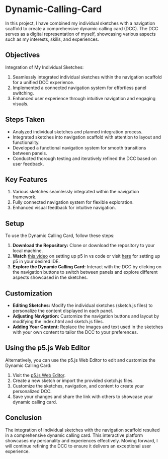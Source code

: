 # Dynamic-Calling-Card

In this project, I have combined my individual sketches with a navigation scaffold to create a comprehensive dynamic calling card (DCC). The DCC serves as a digital representation of myself, showcasing various aspects such as my interests, skills, and experiences.

## Objectives

Integration of My Individual Sketches:

1. Seamlessly integrated individual sketches within the navigation scaffold for a unified DCC experience.
2. Implemented a connected navigation system for effortless panel switching.
3. Enhanced user experience through intuitive navigation and engaging visuals.

## Steps Taken

- Analyzed individual sketches and planned integration process.
- Integrated sketches into navigation scaffold with attention to layout and functionality.
- Developed a functional navigation system for smooth transitions between panels.
- Conducted thorough testing and iteratively refined the DCC based on user feedback.

## Key Features

1. Various sketches seamlessly integrated within the navigation framework.
2. Fully connected navigation system for flexible exploration.
3. Enhanced visual feedback for intuitive navigation.

## Setup

To use the Dynamic Calling Card, follow these steps:

1. __Download the Repository:__ Clone or download the repository to your local machine.
2. __Watch__ [this video](https://www.youtube.com/watch?v=vj9nDja8ZdQ&pp=ygUXcnVubmluZyBwNWpzIGluIHZzIGNvZGU%3D) on setting up p5 in vs code or visit [here](https://p5js.org/) for setting up p5 in your desired IDE.
3. __Explore the Dynamic Calling Card:__ Interact with the DCC by clicking on the navigation buttons to switch between panels and explore different aspects showcased in the sketches.

## Customization
- __Editing Sketches:__ Modify the individual sketches (sketch.js files) to personalize the content displayed in each panel.
- __Adjusting Navigation:__ Customize the navigation buttons and layout by modifying the index.html and sketch.js files.
- __Adding Your Content:__ Replace the images and text used in the sketches with your own content to tailor the DCC to your preferences.

## Using the p5.js Web Editor
Alternatively, you can use the p5.js Web Editor to edit and customize the Dynamic Calling Card:

1. Visit the [p5.js Web Editor](https://editor.p5js.org/).
2. Create a new sketch or import the provided sketch.js files.
3. Customize the sketches, navigation, and content to create your personalized DCC.
4. Save your changes and share the link with others to showcase your dynamic calling card.

## Conclusion

The integration of individual sketches with the navigation scaffold resulted in a comprehensive dynamic calling card. This interactive platform showcases my personality and experiences effectively. Moving forward, I will continue refining the DCC to ensure it delivers an exceptional user experience.
